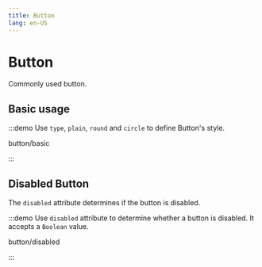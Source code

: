 ```yaml
---
title: Button
lang: en-US
---
```


# Button

Commonly used button.

## Basic usage

:::demo Use `type`, `plain`, `round` and `circle` to define Button's style.

button/basic

:::


## Disabled Button

The `disabled` attribute determines if the button is disabled.

:::demo Use `disabled` attribute to determine whether a button is disabled. It accepts a `Boolean` value.

button/disabled

:::



